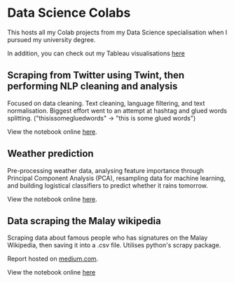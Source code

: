 # Data Science Colabs

This hosts all my Colab projects from my Data Science specialisation when I pursued my university degree.

In addition, you can check out my Tableau visualisations [here](https://public.tableau.com/app/profile/eileen.tong.hui.guan)

## Scraping from Twitter using Twint, then performing NLP cleaning and analysis
Focused on data cleaning. Text cleaning, language filtering, and text normalisation. Biggest effort went to an attempt at hashtag and glued words splitting. ("thisissomegluedwords" -> "this is some glued words")

View the notebook online [here](https://nbviewer.org/github/eileenthg/data-science-colabs/blob/main/GroupProject_1_TP2043_Play_with_Twitter_Twint_data_based_on_location.ipynb).

## Weather prediction
Pre-processing weather data, analysing feature importance through Principal Component Analysis (PCA), resampling data for machine learning, and building logistical classifiers to predict whether it rains tomorrow.

View the notebook online [here](https://nbviewer.org/github/eileenthg/data-science-colabs/blob/main/Weather_prediction.ipynb).

## Data scraping the Malay wikipedia
Scraping data about famous people who has signatures on the Malay Wikipedia, then saving it into a .csv file. Utilises python's scrapy package.

Report hosted on [medium.com](https://medium.com/@a180693/scraping-data-from-malay-wikipedia-biographies-6d3fd5ef9ab7).

View the notebook online [here](https://nbviewer.org/github/eileenthg/data-science-colabs/blob/main/data_scrape_full_code.ipynb)
